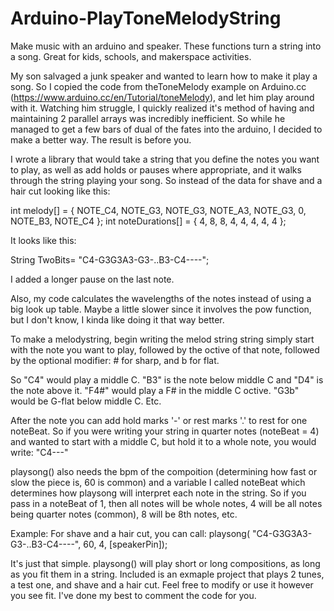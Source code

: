 # Arduino-PlayToneMelodyString
Make music with an arduino and speaker. These functions turn a string into a song. Great for kids, schools, and makerspace activities.

My son salvaged a junk speaker and wanted to learn how to make it play a song. So I copied the code from theToneMelody example on Arduino.cc (https://www.arduino.cc/en/Tutorial/toneMelody), and let him play around with it. Watching him struggle, I quickly realized it's method of having and maintaining 2 parallel arrays was incredibly inefficient. So while he managed to get a few bars of dual of the fates into the arduino, I decided to make a better way. The result is before you.

I wrote a library that would take a string that you define the notes you want to play, as well as add holds or pauses where appropriate, and it walks through the string playing your song. So instead of the data for shave and a hair cut looking like this:

  int melody[] = {   NOTE_C4, NOTE_G3, NOTE_G3, NOTE_A3, NOTE_G3, 0, NOTE_B3, NOTE_C4  };
  int noteDurations[] = { 4, 8, 8, 4, 4, 4, 4, 4 };

It looks like this:

  String TwoBits= "C4-G3G3A3-G3-..B3-C4----";

I added a longer pause on the last note.

Also, my code calculates the wavelengths of the notes instead of using a big look up table. Maybe a little slower since it involves the pow function, but I don't know, I kinda like doing it that way better.

To make a melodystring,  begin writing the melod string string simply start with the note you want to play, followed by the octive of that note, followed by the optional modifier: # for sharp, and b for flat.

So "C4" would play a middle C. "B3" is the note below middle C and "D4" is the note above it. "F4#" would play a F# in the middle C octive. "G3b" would be G-flat below middle C. Etc.

After the note you can add hold marks '-' or rest marks '.' to rest for one noteBeat. So if you were writing your string in quarter notes (noteBeat = 4) and wanted to start with a middle C, but hold it to a whole note, you would write: "C4---"

playsong() also needs the bpm of the compoition (determining how fast or slow the piece is, 60 is common) and a variable I called noteBeat which determines how playsong will interpret each note in the string. So if you pass in a noteBeat of 1, then all notes will be whole notes, 4 will be all notes being quarter notes (common), 8 will be 8th notes, etc.

Example: For shave and a hair cut, you can call:
   playsong( "C4-G3G3A3-G3-..B3-C4----", 60, 4, [speakerPin]);

It's just that simple. playsong() will play short or long compositions, as long as you fit them in a string. Included is an exmaple project that plays 2 tunes, a test one, and shave and a hair cut. Feel free to modify or use it however you see fit. I've done my best to comment the code for you.
